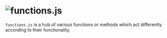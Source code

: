 # ![functions.js](https://github.com/theIYD/functions.js/blob/master/media/functionsjs.png)

`functions.js` is a hub of various functions or methods which act differently according to their functionality.
